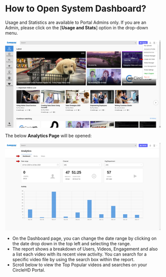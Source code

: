 # How to Open System Dashboard?

Usage and Statistics are available to Portal Admins only. If you are an Admin, please click on the \[**Usage and Stats**\] option in the drop-down menu.

![](../../.gitbook/assets/usageandstats.png)

The below **Analytics Page** will be opened:

![](../../.gitbook/assets/analytics.png)

* On the Dashboard page, you can change the date range by clicking on the date drop down in the top left and selecting the range. 
* The report shows a breakdown of Users, Videos, Engagement and also a list each video with its recent view activity. You can search for a specific video file by using the search box within the report. 
* Scroll below to view the Top Popular videos and searches on your CircleHD Portal.

